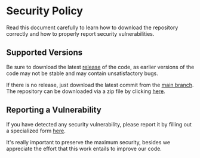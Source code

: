 # Security Policy

Read this document carefully to learn how to download the repository correctly and how to properly report security vulnerabilities.

## Supported Versions

Be sure to download the latest [release](https://github.com/FJrodafo/DiscordBOT/releases) of the code, as earlier versions of the code may not be stable and may contain unsatisfactory bugs.

If there is no release, just download the latest commit from the [main branch](https://github.com/FJrodafo/DiscordBOT/tree/main). The repository can be downloaded via a zip file by clicking [here](https://github.com/FJrodafo/DiscordBOT/archive/refs/heads/main.zip).

## Reporting a Vulnerability

If you have detected any security vulnerability, please report it by filling out a specialized form [here](https://github.com/FJrodafo/DiscordBOT/issues/new/choose).

It's really important to preserve the maximum security, besides we appreciate the effort that this work entails to improve our code.